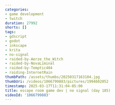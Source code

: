 ```yaml
---
categories:
- game development
- twitch
duration: 27992
shorts: []
tags:
- gdscript
- godot
- inkscape
- krita
- no-signal
- raided-by-Aerze_the_Witch
- raided-by-NovaLiminal
- raided-by-Temptic404
- raiding-InternetRain
thumbPath: /assets/thumbs/20250317163104.jpg
thumbUri: /videos/1066799883/pictures/1994602052
timestamp: 2025-03-17T11:31:04-05:00
title: escape room game dev | no signal (day 185)
videoId: '1066799883'
---
```

